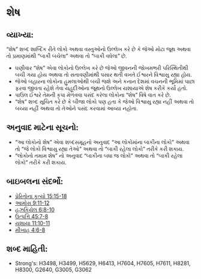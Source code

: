 # શેષ 

## વ્યાખ્યા: 

“શેષ” શબ્દ શાબ્દિક રીતે લોકો અથવા વસ્તુઓનો ઉલ્લેખ કરે છે કે જેઓ મોટા જૂથ અથવા તો પ્રમાણમાંથી “બાકી બચેલા” અથવા તો “બાકી વધેલા” છે.

* ઘણીવાર “શેષ” એવા લોકોનો ઉલ્લેખ કરે છે જેઓ જીવનની જોખમભરી પરિસ્થિતીથી બચી ગયા હોય અથવા તો સતાવણીમાંથી પસાર થતી વખતે ઈશ્વરને વિશ્વાસુ રહ્યા હોય.
* જેઓ બહારના લોકોના હુમલાઓથી બચી જશે અને કનાન દેશમાં વચનની ભૂમિમાં પાછા ફરવા જીવતા રહેશે તેવા યહૂદીઓના જૂથનો ઉલ્લેખ યશાયાએ શેષ કરીકે કર્યો હતો.
* પાઉલ ઈશ્વરે તેમની કૃપા મેળવવા પસંદ કરેલા લોકોના “શેષ” વિષે વાત કરે છે.
* “શેષ” શબ્દ સૂચિત કરે છે કે બીજા લોકો પણ હતા કે જેઓ વિશ્વાસુ રહ્યા નહીં અથવા તો બચ્યા નહીં અથવા તો તેઓને પસંદ કરવામાં આવ્યા નહોતા.

## અનુવાદ માટેના સૂચનો: 

* “આ લોકોનો શેષ” એવા શબ્દસમૂહનો અનુવાદ “આ લોકોમાંના બાકીના લોકો” અથવા તો “જે લોકો વિશ્વાસુ રહ્યા તેઓ” અથવા તો “બાકી રહેલા લોકો” તરીકે કરી શકાય.
* “લોકોનો તમામ શેષ” નો અનુવાદ “બાકીના બધા જ લોકો” અથવા તો “બાકી રહેલા લોકો” તરીકે કરી શકાય.

## બાઇબલના સંદર્ભો: 

* [પ્રેરિતોના કૃત્યો 15:15-18](rc://gu/tn/help/act/15/15)
* [આમોસ 9:11-12](rc://gu/tn/help/amo/09/11)
* [હઝકિયેલ 6:8-10](rc://gu/tn/help/ezk/06/08)
* [ઉત્પત્તિ 45:7-8](rc://gu/tn/help/gen/45/07)
* [યશાયા 11:10-11](rc://gu/tn/help/isa/11/10)
* [મીખાહ 4:6-8](rc://gu/tn/help/mic/04/06)

## શબ્દ માહિતી: 

* Strong's: H3498, H3499, H5629, H6413, H7604, H7605, H7611, H8281, H8300, G2640, G3005, G3062
